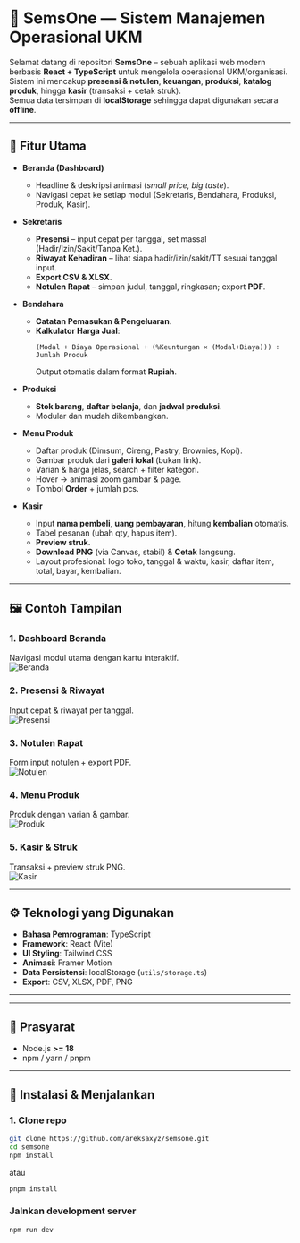 # 💼 SemsOne — Sistem Manajemen Operasional UKM

Selamat datang di repositori **SemsOne** – sebuah aplikasi web modern berbasis **React + TypeScript** untuk mengelola operasional UKM/organisasi.  
Sistem ini mencakup **presensi & notulen**, **keuangan**, **produksi**, **katalog produk**, hingga **kasir** (transaksi + cetak struk).  
Semua data tersimpan di **localStorage** sehingga dapat digunakan secara **offline**.

---

## 🎯 Fitur Utama

* **Beranda (Dashboard)**
  * Headline & deskripsi animasi (*small price, big taste*).
  * Navigasi cepat ke setiap modul (Sekretaris, Bendahara, Produksi, Produk, Kasir).

* **Sekretaris**
  * **Presensi** – input cepat per tanggal, set massal (Hadir/Izin/Sakit/Tanpa Ket.).
  * **Riwayat Kehadiran** – lihat siapa hadir/izin/sakit/TT sesuai tanggal input.
  * **Export CSV & XLSX**.
  * **Notulen Rapat** – simpan judul, tanggal, ringkasan; export **PDF**.

* **Bendahara**
  * **Catatan Pemasukan & Pengeluaran**.
  * **Kalkulator Harga Jual**:  
    ```
    (Modal + Biaya Operasional + (%Keuntungan × (Modal+Biaya))) ÷ Jumlah Produk
    ```
    Output otomatis dalam format **Rupiah**.

* **Produksi**
  * **Stok barang**, **daftar belanja**, dan **jadwal produksi**.
  * Modular dan mudah dikembangkan.

* **Menu Produk**
  * Daftar produk (Dimsum, Cireng, Pastry, Brownies, Kopi).
  * Gambar produk dari **galeri lokal** (bukan link).
  * Varian & harga jelas, search + filter kategori.
  * Hover → animasi zoom gambar & page.
  * Tombol **Order** + jumlah pcs.

* **Kasir**
  * Input **nama pembeli**, **uang pembayaran**, hitung **kembalian** otomatis.
  * Tabel pesanan (ubah qty, hapus item).
  * **Preview struk**.
  * **Download PNG** (via Canvas, stabil) & **Cetak** langsung.
  * Layout profesional: logo toko, tanggal & waktu, kasir, daftar item, total, bayar, kembalian.

---

## 🖼️ Contoh Tampilan

### 1. Dashboard Beranda
Navigasi modul utama dengan kartu interaktif.  
![Beranda](docs/beranda.png)

### 2. Presensi & Riwayat
Input cepat & riwayat per tanggal.  
![Presensi](docs/presensi.png)

### 3. Notulen Rapat
Form input notulen + export PDF.  
![Notulen](docs/notulen.png)

### 4. Menu Produk
Produk dengan varian & gambar.  
![Produk](docs/produk.png)

### 5. Kasir & Struk
Transaksi + preview struk PNG.  
![Kasir](docs/kasir.png)

---

## ⚙️ Teknologi yang Digunakan

* **Bahasa Pemrograman**: TypeScript
* **Framework**: React (Vite)
* **UI Styling**: Tailwind CSS
* **Animasi**: Framer Motion
* **Data Persistensi**: localStorage (`utils/storage.ts`)
* **Export**: CSV, XLSX, PDF, PNG

---


---

## 🔧 Prasyarat

* Node.js **>= 18**
* npm / yarn / pnpm

---

## 🚀 Instalasi & Menjalankan

### 1. Clone repo
```bash
git clone https://github.com/areksaxyz/semsone.git
cd semsone
npm install
```
atau
```
pnpm install
```
### Jalnkan development server
```
npm run dev
```


